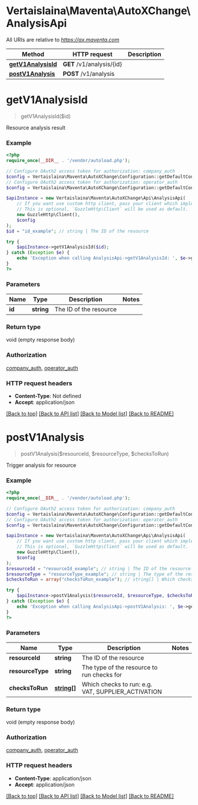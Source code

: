 # Vertaislaina\Maventa\AutoXChange\AnalysisApi

All URIs are relative to *https://ax.maventa.com*

Method | HTTP request | Description
------------- | ------------- | -------------
[**getV1AnalysisId**](AnalysisApi.md#getV1AnalysisId) | **GET** /v1/analysis/{id} | 
[**postV1Analysis**](AnalysisApi.md#postV1Analysis) | **POST** /v1/analysis | 


# **getV1AnalysisId**
> getV1AnalysisId($id)



Resource analysis result

### Example
```php
<?php
require_once(__DIR__ . '/vendor/autoload.php');

// Configure OAuth2 access token for authorization: company_auth
$config = Vertaislaina\Maventa\AutoXChange\Configuration::getDefaultConfiguration()->setAccessToken('YOUR_ACCESS_TOKEN');
// Configure OAuth2 access token for authorization: operator_auth
$config = Vertaislaina\Maventa\AutoXChange\Configuration::getDefaultConfiguration()->setAccessToken('YOUR_ACCESS_TOKEN');

$apiInstance = new Vertaislaina\Maventa\AutoXChange\Api\AnalysisApi(
    // If you want use custom http client, pass your client which implements `GuzzleHttp\ClientInterface`.
    // This is optional, `GuzzleHttp\Client` will be used as default.
    new GuzzleHttp\Client(),
    $config
);
$id = "id_example"; // string | The ID of the resource

try {
    $apiInstance->getV1AnalysisId($id);
} catch (Exception $e) {
    echo 'Exception when calling AnalysisApi->getV1AnalysisId: ', $e->getMessage(), PHP_EOL;
}
?>
```

### Parameters

Name | Type | Description  | Notes
------------- | ------------- | ------------- | -------------
 **id** | **string**| The ID of the resource |

### Return type

void (empty response body)

### Authorization

[company_auth](../../README.md#company_auth), [operator_auth](../../README.md#operator_auth)

### HTTP request headers

 - **Content-Type**: Not defined
 - **Accept**: application/json

[[Back to top]](#) [[Back to API list]](../../README.md#documentation-for-api-endpoints) [[Back to Model list]](../../README.md#documentation-for-models) [[Back to README]](../../README.md)

# **postV1Analysis**
> postV1Analysis($resourceId, $resourceType, $checksToRun)



Trigger analysis for resource

### Example
```php
<?php
require_once(__DIR__ . '/vendor/autoload.php');

// Configure OAuth2 access token for authorization: company_auth
$config = Vertaislaina\Maventa\AutoXChange\Configuration::getDefaultConfiguration()->setAccessToken('YOUR_ACCESS_TOKEN');
// Configure OAuth2 access token for authorization: operator_auth
$config = Vertaislaina\Maventa\AutoXChange\Configuration::getDefaultConfiguration()->setAccessToken('YOUR_ACCESS_TOKEN');

$apiInstance = new Vertaislaina\Maventa\AutoXChange\Api\AnalysisApi(
    // If you want use custom http client, pass your client which implements `GuzzleHttp\ClientInterface`.
    // This is optional, `GuzzleHttp\Client` will be used as default.
    new GuzzleHttp\Client(),
    $config
);
$resourceId = "resourceId_example"; // string | The ID of the resource
$resourceType = "resourceType_example"; // string | The type of the resource to run checks for
$checksToRun = array("checksToRun_example"); // string[] | Which checks to run: e.g. VAT, SUPPLIER_ACTIVATION

try {
    $apiInstance->postV1Analysis($resourceId, $resourceType, $checksToRun);
} catch (Exception $e) {
    echo 'Exception when calling AnalysisApi->postV1Analysis: ', $e->getMessage(), PHP_EOL;
}
?>
```

### Parameters

Name | Type | Description  | Notes
------------- | ------------- | ------------- | -------------
 **resourceId** | **string**| The ID of the resource |
 **resourceType** | **string**| The type of the resource to run checks for |
 **checksToRun** | [**string[]**](../Model/string.md)| Which checks to run: e.g. VAT, SUPPLIER_ACTIVATION |

### Return type

void (empty response body)

### Authorization

[company_auth](../../README.md#company_auth), [operator_auth](../../README.md#operator_auth)

### HTTP request headers

 - **Content-Type**: application/json
 - **Accept**: application/json

[[Back to top]](#) [[Back to API list]](../../README.md#documentation-for-api-endpoints) [[Back to Model list]](../../README.md#documentation-for-models) [[Back to README]](../../README.md)

